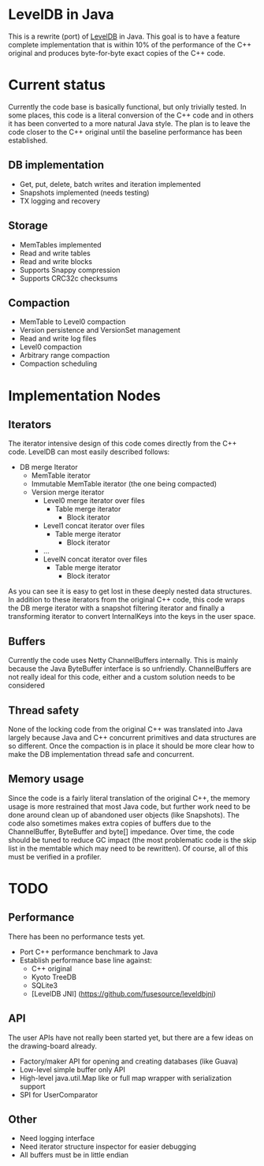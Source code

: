# LevelDB in Java

This is a rewrite (port) of [LevelDB](http://code.google.com/p/leveldb/) in
Java.  This goal is to have a feature complete implementation that is within
10% of the performance of the C++ original and produces byte-for-byte exact
copies of the C++ code.

# Current status

Currently the code base is basically functional, but only trivially tested.
In some places, this code is a literal conversion of the C++ code and in
others it has been converted to a more natural Java style.  The plan is to
leave the code closer to the C++ original until the baseline performance has
been established.


## DB implementation

* Get, put, delete, batch writes and iteration implemented
* Snapshots implemented (needs testing)
* TX logging and recovery

## Storage

* MemTables implemented
* Read and write tables
* Read and write blocks
* Supports Snappy compression
* Supports CRC32c checksums

## Compaction

* MemTable to Level0 compaction
* Version persistence and VersionSet management
* Read and write log files
* Level0 compaction
* Arbitrary range compaction
* Compaction scheduling

# Implementation Nodes

## Iterators

The iterator intensive design of this code comes directly from the C++ code.
LevelDB can most easily described follows:

* DB merge Iterator
    * MemTable iterator
    * Immutable MemTable iterator (the one being compacted)
    * Version merge iterator
        * Level0 merge iterator over files
            * Table merge iterator
                * Block iterator
        * Level1 concat iterator over files
            * Table merge iterator
                * Block iterator
        * ...
        * LevelN concat iterator over files
            * Table merge iterator
               * Block iterator

As you can see it is easy to get lost in these deeply nested data structures.
In addition to these iterators from the original C++ code, this code wraps the
DB  merge iterator with a snapshot filtering iterator and finally a
transforming iterator to convert InternalKeys into the keys in the user space.

## Buffers

Currently the code uses Netty ChannelBuffers internally.  This is mainly
because the Java ByteBuffer interface is so unfriendly.  ChannelBuffers
are not really ideal for this code, either and a custom solution needs to be
considered

## Thread safety

None of the locking code from the original C++ was translated into Java largely
because Java and C++ concurrent primitives and data structures are so different.
Once the compaction is in place it should be more clear how to make the DB
implementation thread safe and concurrent.

## Memory usage

Since the code is a fairly literal translation of the original C++, the memory
usage is more restrained that most Java code, but further work need to be done
around clean up of abandoned user objects (like Snapshots).  The code also
sometimes makes extra copies of buffers due to the ChannelBuffer, ByteBuffer
and byte[] impedance.  Over time, the code should be tuned to reduce GC impact
(the most problematic code is the skip list in the memtable which may need to
be rewritten).  Of course, all of this must be verified in a profiler.

# TODO

## Performance

There has been no performance tests yet.

* Port C++ performance benchmark to Java
* Establish performance base line against:
    * C++ original
    * Kyoto TreeDB
    * SQLite3
    * [LevelDB JNI] (https://github.com/fusesource/leveldbjni)

## API

The user APIs have not really been started yet, but there are a few ideas on
the drawing-board already.

* Factory/maker API for opening and creating databases (like Guava)
* Low-level simple buffer only API
* High-level java.util.Map like or full map wrapper with serialization support
* SPI for UserComparator

## Other

* Need logging interface
* Need iterator structure inspector for easier debugging
* All buffers must be in little endian
